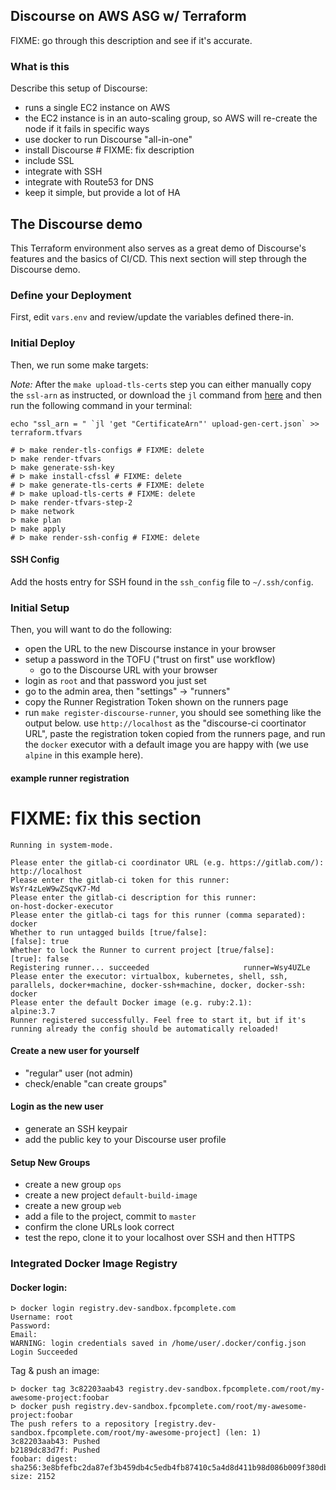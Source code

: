 ## Discourse on AWS ASG w/ Terraform

FIXME: go through this description and see if it's accurate.

### What is this

Describe this setup of Discourse:

* runs a single EC2 instance on AWS
* the EC2 instance is in an auto-scaling group, so AWS will re-create the node if it fails in specific ways
* use docker to run Discourse "all-in-one"
* install Discourse # FIXME: fix description
* include SSL
* integrate with SSH
* integrate with Route53 for DNS
* keep it simple, but provide a lot of HA


## The Discourse demo

This Terraform environment also serves as a great demo of Discourse's features and the basics of CI/CD. This next section will step through the Discourse demo.

### Define your Deployment

First, edit `vars.env` and review/update the variables defined there-in.


### Initial Deploy

Then, we run some make targets:

*Note:*
After the `make upload-tls-certs` step you can either manually copy the `ssl-arn` as instructed, or download the `jl` command from [here](https://github.com/chrisdone/jl/releases) and then run the following command in your terminal:
```
echo "ssl_arn = " `jl 'get "CertificateArn"' upload-gen-cert.json` >> terraform.tfvars
```

```
# ᐅ make render-tls-configs # FIXME: delete
ᐅ make render-tfvars
ᐅ make generate-ssh-key
# ᐅ make install-cfssl # FIXME: delete
# ᐅ make generate-tls-certs # FIXME: delete
# ᐅ make upload-tls-certs # FIXME: delete
ᐅ make render-tfvars-step-2
ᐅ make network
ᐅ make plan
ᐅ make apply
# ᐅ make render-ssh-config # FIXME: delete
```
#### SSH Config

Add the hosts entry for SSH found in the `ssh_config` file to `~/.ssh/config`.

### Initial Setup

Then, you will want to do the following:

* open the URL to the new Discourse instance in your browser
* setup a password in the TOFU ("trust on first" use workflow)
    * go to the Discourse URL with your browser
* login as `root` and that password you just set
* go to the admin area, then "settings" -> "runners"
* copy the Runner Registration Token shown on the runners page
* run `make register-discourse-runner`, you should see something like the output below. use `http://localhost` as the "discourse-ci coortinator URL", paste the registration token copied from the runners page, and run the `docker` executor with a default image you are happy with (we use `alpine` in this example here).

#### example runner registration

# FIXME: fix this section
```
Running in system-mode.

Please enter the gitlab-ci coordinator URL (e.g. https://gitlab.com/):
http://localhost
Please enter the gitlab-ci token for this runner:
WsYr4zLeW9wZSqvK7-Md
Please enter the gitlab-ci description for this runner:
on-host-docker-executor
Please enter the gitlab-ci tags for this runner (comma separated):
docker
Whether to run untagged builds [true/false]:
[false]: true
Whether to lock the Runner to current project [true/false]:
[true]: false
Registering runner... succeeded                     runner=Wsy4UZLe
Please enter the executor: virtualbox, kubernetes, shell, ssh, parallels, docker+machine, docker-ssh+machine, docker, docker-ssh:
docker
Please enter the default Docker image (e.g. ruby:2.1):
alpine:3.7
Runner registered successfully. Feel free to start it, but if it's running already the config should be automatically reloaded! 
```

#### Create a new user for yourself

* "regular" user (not admin)
* check/enable "can create groups"

#### Login as the new user

* generate an SSH keypair
* add the public key to your Discourse user profile

#### Setup New Groups

* create a new group `ops`
* create a new project `default-build-image`
* create a new group `web`
* add a file to the project, commit to `master`
* confirm the clone URLs look correct
* test the repo, clone it to your localhost over SSH and then HTTPS



### Integrated Docker Image Registry

#### Docker login:

```
ᐅ docker login registry.dev-sandbox.fpcomplete.com
Username: root
Password: 
Email: 
WARNING: login credentials saved in /home/user/.docker/config.json
Login Succeeded
```

Tag & push an image:

```
ᐅ docker tag 3c82203aab43 registry.dev-sandbox.fpcomplete.com/root/my-awesome-project:foobar
ᐅ docker push registry.dev-sandbox.fpcomplete.com/root/my-awesome-project:foobar
The push refers to a repository [registry.dev-sandbox.fpcomplete.com/root/my-awesome-project] (len: 1)
3c82203aab43: Pushed 
b2189dc83d7f: Pushed 
foobar: digest: sha256:3e8bfefbc2da87ef3b459db4c5edb4fb87410c5a4d8d411b98d086b009f380db size: 2152
```
